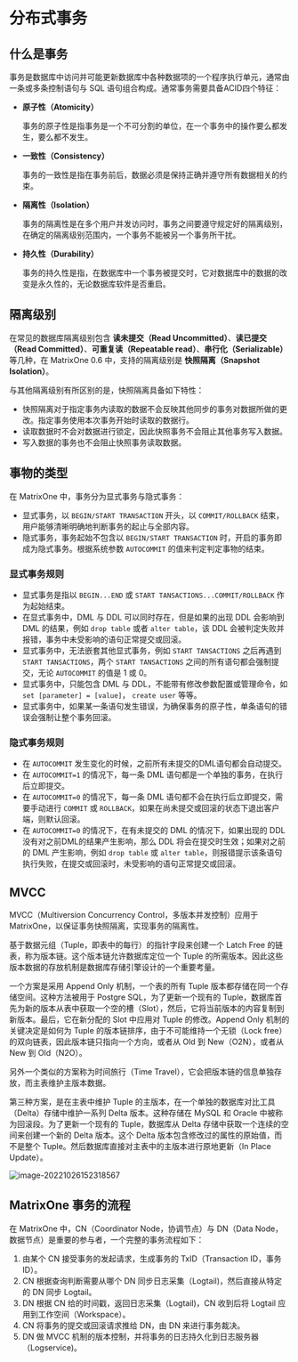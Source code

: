 # 分布式事务

## 什么是事务

事务是数据库中访问并可能更新数据库中各种数据项的一个程序执行单元，通常由一条或多条控制语句与 SQL 语句组合构成。通常事务需要具备ACID四个特征：

- **原子性（Atomicity）**

   事务的原子性是指事务是一个不可分割的单位，在一个事务中的操作要么都发生，要么都不发生。

- **一致性（Consistency）**

   事务的一致性是指在事务前后，数据必须是保持正确并遵守所有数据相关的约束。

- **隔离性（Isolation）**

   事务的隔离性是在多个用户并发访问时，事务之间要遵守规定好的隔离级别，在确定的隔离级别范围内，一个事务不能被另一个事务所干扰。

- **持久性（Durability）**

   事务的持久性是指，在数据库中一个事务被提交时，它对数据库中的数据的改变是永久性的，无论数据库软件是否重启。

## 隔离级别

在常见的数据库隔离级别包含 **读未提交（Read Uncommitted）**、**读已提交（Read Committed）**、**可重复读（Repeatable read）**、**串行化（Serializable）** 等几种，在 MatrixOne 0.6 中，支持的隔离级别是 **快照隔离（Snapshot Isolation）**。

与其他隔离级别有所区别的是，快照隔离具备如下特性：

- 快照隔离对于指定事务内读取的数据不会反映其他同步的事务对数据所做的更改。指定事务使用本次事务开始时读取的数据行。
- 读取数据时不会对数据进行锁定，因此快照事务不会阻止其他事务写入数据。
- 写入数据的事务也不会阻止快照事务读取数据。

## 事物的类型

在 MatrixOne 中，事务分为显式事务与隐式事务：

- 显式事务，以 `BEGIN/START TRANSACTION` 开头，以 `COMMIT/ROLLBACK` 结束，用户能够清晰明确地判断事务的起止与全部内容。
- 隐式事务，事务起始不包含以 `BEGIN/START TRANSACTION` 时，开启的事务即成为隐式事务。根据系统参数 `AUTOCOMMIT` 的值来判定判定事物的结束。

### 显式事务规则

- 显式事务是指以 `BEGIN...END` 或 `START TANSACTIONS...COMMIT/ROLLBACK` 作为起始结束。
- 在显式事务中，DML 与 DDL 可以同时存在，但是如果的出现 DDL 会影响到 DML 的结果，例如 `drop table` 或者 `alter table`，该 DDL 会被判定失败并报错，事务中未受影响的语句正常提交或回滚。
- 显式事务中，无法嵌套其他显式事务，例如 `START TANSACTIONS` 之后再遇到 `START TANSACTIONS`，两个 `START TANSACTIONS` 之间的所有语句都会强制提交，无论 `AUTOCOMMIT` 的值是 1 或 0。
- 显式事务中，只能包含 DML 与 DDL，不能带有修改参数配置或管理命令，如 `set [parameter] = [value]`， `create user` 等等。
- 显式事务中，如果某一条语句发生错误，为确保事务的原子性，单条语句的错误会强制让整个事务回滚。

### 隐式事务规则

- 在 `AUTOCOMMIT` 发生变化的时候，之前所有未提交的DML语句都会自动提交。
- 在 `AUTOCOMMIT=1` 的情况下，每一条 DML 语句都是一个单独的事务，在执行后立即提交。
- 在 `AUTOCOMMIT=0` 的情况下，每一条 DML 语句都不会在执行后立即提交，需要手动进行 `COMMIT` 或 `ROLLBACK`，如果在尚未提交或回滚的状态下退出客户端，则默认回滚。
- 在 `AUTOCOMMIT=0` 的情况下，在有未提交的 DML 的情况下，如果出现的 DDL 没有对之前DML的结果产生影响，那么 DDL 将会在提交时生效；如果对之前的 DML 产生影响，例如 `drop table` 或 `alter table`，则报错提示该条语句执行失败，在提交或回滚时，未受影响的语句正常提交或回滚。

## MVCC

MVCC（Multiversion Concurrency Control，多版本并发控制）应用于 MatrixOne，以保证事务快照隔离，实现事务的隔离性。

基于数据元组（Tuple，即表中的每行）的指针字段来创建一个 Latch Free 的链表，称为版本链。这个版本链允许数据库定位一个 Tuple 的所需版本。因此这些版本数据的存放机制是数据库存储引擎设计的一个重要考量。

一个方案是采用 Append Only 机制，一个表的所有 Tuple 版本都存储在同一个存储空间。这种方法被用于 Postgre SQL，为了更新一个现有的 Tuple，数据库首先为新的版本从表中获取一个空的槽（Slot），然后，它将当前版本的内容复制到新版本。最后，它在新分配的 Slot 中应用对 Tuple 的修改。Append Only 机制的关键决定是如何为 Tuple 的版本链排序，由于不可能维持一个无锁（Lock free）的双向链表，因此版本链只指向一个方向，或者从 Old 到 New（O2N），或者从 New 到 Old（N2O）。

另外一个类似的方案称为时间旅行（Time Travel），它会把版本链的信息单独存放，而主表维护主版本数据。

第三种方案，是在主表中维护 Tuple 的主版本，在一个单独的数据库对比工具（Delta）存储中维护一系列 Delta 版本。这种存储在 MySQL 和 Oracle 中被称为回滚段。为了更新一个现有的 Tuple，数据库从 Delta 存储中获取一个连续的空间来创建一个新的 Delta 版本。这个 Delta 版本包含修改过的属性的原始值，而不是整个 Tuple。然后数据库直接对主表中的主版本进行原地更新（In Place Update）。

![image-20221026152318567](https://github.com/matrixorigin/artwork/blob/main/docs/distributed-transaction/mvcc.jpg)

## MatrixOne 事务的流程

在 MatrixOne 中，CN（Coordinator Node，协调节点）与 DN（Data Node，数据节点）是重要的参与者，一个完整的事务流程如下：

1. 由某个 CN 接受事务的发起请求，生成事务的 TxID（Transaction ID，事务 ID）。
2. CN 根据查询判断需要从哪个 DN 同步日志采集（Logtail)，然后直接从特定的 DN 同步 Logtail。
3. DN 根据 CN 给的时间戳，返回日志采集（Logtail)，CN 收到后将 Logtail 应用到工作空间（Workspace）。
4. CN 将事务的提交或回滚请求推给 DN，由 DN 来进行事务裁决。
5. DN 做 MVCC 机制的版本控制，并将事务的日志持久化到日志服务器（Logservice)。
